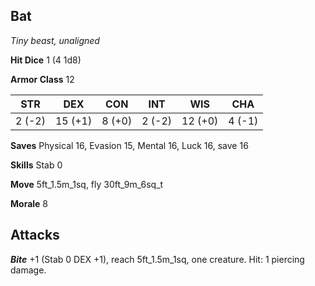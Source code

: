 ## Bat

*Tiny beast, unaligned*

**Hit Dice** 1 (4 1d8)

**Armor Class** 12

| STR     | DEX     | CON     | INT     | WIS     | CHA     |
|---------|---------|---------|---------|---------|---------|
|  2 (-2) | 15 (+1) |  8 (+0) |  2 (-2) | 12 (+0) |  4 (-1) |

**Saves** Physical 16, Evasion 15, Mental 16, Luck 16, save 16

**Skills** Stab 0

**Move** 5ft\_1.5m\_1sq, fly 30ft\_9m\_6sq\_t

**Morale** 8

## Attacks

***Bite*** +1 (Stab 0 DEX +1), reach 5ft\_1.5m\_1sq, one creature. Hit: 1 piercing damage.

